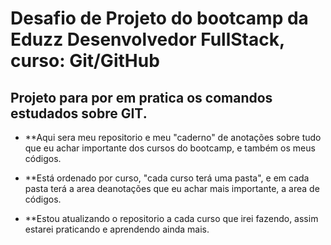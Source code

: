 # Desafio de Projeto do bootcamp da Eduzz Desenvolvedor FullStack, curso: Git/GitHub

## Projeto para por em pratica os comandos estudados sobre GIT.

- **Aqui sera meu repositorio e meu "caderno" de anotações sobre tudo que eu achar importante dos cursos do bootcamp, e também os meus códigos.

- **Está ordenado por curso, "cada curso terá uma pasta", e em cada pasta terá a area deanotações que eu achar mais importante, a area de códigos.

- **Estou atualizando o repositorio a cada curso que irei fazendo, assim estarei praticando e aprendendo ainda mais.
 
